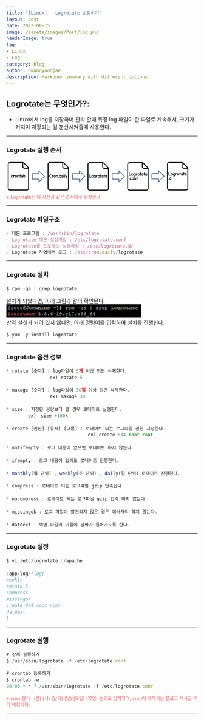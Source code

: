 ```yaml
---
title: "[Linux] - Logrotate 설정하기"
layout: post
date: 2022-08-15
image: /assets/images/Post/log.png
headerImage: true
tag:
- Linux
- Log
category: blog
author: hwangyoonjae
description: Markdown summary with different options
---
```


## Logrotate는 무엇인가?:
- Linux에서 log를 저장하며 관리 할때 특정 log 파일이 한 파일로 계속해서, 크기가 커지며 저장되는 걸 분산시켜줄때 사용한다.

* * *

### Logrotate 실행 순서
[![텍스트](/assets/images/Linux/Logrotate%20%EC%8B%A4%ED%96%89%EC%88%9C%EC%84%9C.PNG)](/assets/images/Linux/Logrotate%20%EC%8B%A4%ED%96%89%EC%88%9C%EC%84%9C.PNG)<br>
<span style="color:#FA5858; font-size:12px">※ Logrotate는 위 사진과 같은 순서대로 동작한다.</span>

* * *

### Logrotate 파일구조
```javascript
- 데몬 프로그램 : /usr/sbin/logrotate 
- Logrotate 데몬 설정파일 : /etc/logrotate.conf
- Logrotate를 프로세스 설정파일 : /etc/logrotate.d/
- Logrotate 작업내역 로그 : /etc/cron.daily/logrotate
```

* * *

### Logrotate 설치
```javascript
$ rpm -qa | grep logrotate
```
설치가 되었다면, 아래 그림과 같이 확인된다.<br>
[![텍스트](/assets/images/Linux/Logrotate%20%EC%84%A4%EC%B9%98%ED%99%95%EC%9D%B8.PNG)](/assets/images/Linux/Logrotate%20%EC%84%A4%EC%B9%98%ED%99%95%EC%9D%B8.PNG)<br>
만약 설칫가 되어 있지 않다면, 아래 명령어를 입력하여 설치를 진행한다.
```javascript
$ yum -y install logrotate
```

* * *

### Logrotate 옵션 정보
```javascript
* rotate [숫자] : log파일이 5개 이상 되면 삭제한다.
                ex) rotate 5

* maxage [숫자] : log파일이 30일 이상 되면 삭제한다. 
                ex) maxage 30

* size : 지정된 용량보다 클 경우 로테이트 실행한다. 
        ex)　size +100k

* create [권한] [유저] [그룹] : 로테이트 되는 로그파일 권한 지정한다. 
                              ex) create 644 root root

* notifempty : 로그 내용이 없으면 로테이트 하지 않는다. 

* ifempty : 로그 내용이 없어도 로테이트 진행한다.

* monthly(월 단위) , weekly(주 단위) , daily(일 단위) 로테이트 진행한다.

* compress : 로테이트 되는 로그파일 gzip 압축한다.

* nocompress : 로테이트 되는 로그파일 gzip 압축 하지 않는다.

* missingok : 로그 파일이 발견되지 않은 경우 에러처리 하지 않는다.

* dateext : 백업 파일의 이름에 날짜가 들어가도록 한다.
```

* * *

### Logrotate 설정
```javascript
$ vi /etc/logrotate.d/apache

/app/log/*log{
weekly
rotate 5
compress
missingok
create 644 root root
dateext
}
```

* * *

### Logrotate 실행
```javascript
# 강제 실행하기
$ /usr/sbin/logrotate -f /etc/logrotate.conf

# crontab 등록하기
$ crontab -e
00 00 * * 7 /usr/sbin/logrotate -f /etc/logrotate.conf
```

<span style="color:#FA5858; font-size:12px">※ cron 형식 : (분) (시) (날짜) (달) (요일) (작업) 순으로 입력되며, cron에 대해서는 블로그 게시글 추가 예정이다.</span>

* * *